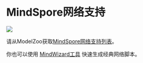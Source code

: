 # MindSpore网络支持

<a href="https://gitee.com/mindspore/docs/blob/r1.7/docs/mindspore/source_zh_cn/note/network_list_ms.md" target="_blank"><img src="https://mindspore-website.obs.cn-north-4.myhuaweicloud.com/website-images/r1.7/resource/_static/logo_source.png"></a>

请从ModelZoo获取[MindSpore网络支持列表](https://gitee.com/mindspore/models/blob/master/README_CN.md#目录)。

你也可以使用 [MindWizard工具](https://gitee.com/mindspore/mindinsight/tree/r1.7/mindinsight/wizard/) 快速生成经典网络脚本。
